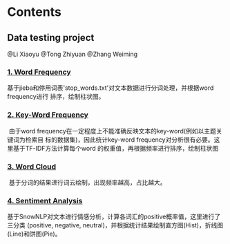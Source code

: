 # Contents

## 	Data testing project

@Li Xiaoyu
@Tong Zhiyuan
@Zhang Weiming

### 		[1. Word Frequency](https://github.com/RainShaw/Machine_Learning-Deep_Learning/blob/master/DataCrawling/word_frequency.py)

​				  基于jieba和停用词表'stop_words.txt'对文本数据进行分词处理，并根据word frequency进行			排序，绘制柱状图。

### 		[2. Key-Word Frequency](https://github.com/RainShaw/Machine_Learning-Deep_Learning/blob/master/DataCrawling/keyword_frequency.py)

​				 由于word frequency在一定程度上不能准确反映文本的key-word(例如以主题关键词为检索目			标的数据集)，因此统计key-word frequency对分析很有必要。这里基于TF-IDF方法计算每个word			的权重值，再根据频率进行排序，绘制柱状图

### 		[3. Word Cloud](https://github.com/RainShaw/Machine_Learning-Deep_Learning/blob/master/DataCrawling/wordcloud.py)

​				 基于分词的结果进行词云绘制，出现频率越高，占比越大。

### 		[4. Sentiment Analysis](https://github.com/RainShaw/Machine_Learning-Deep_Learning/blob/master/DataCrawling/sentiment_analyse.py)

​				 基于SnowNLP对文本进行情感分析，计算各词汇的positive概率值，这里进行了三分类   			(positive, negative, neutral)，并根据统计结果绘制直方图(Hist)，折线图(Line)和饼图(Pie)。